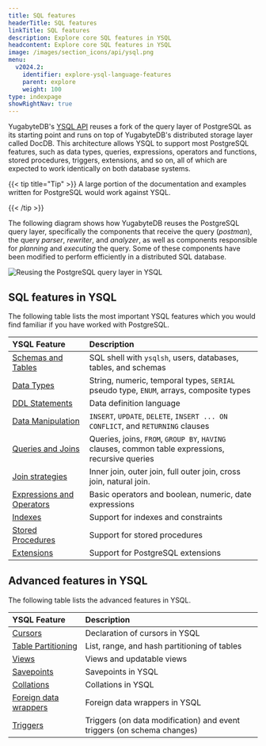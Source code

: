 ```yaml
---
title: SQL features
headerTitle: SQL features
linkTitle: SQL features
description: Explore core SQL features in YSQL
headcontent: Explore core SQL features in YSQL
image: /images/section_icons/api/ysql.png
menu:
  v2024.2:
    identifier: explore-ysql-language-features
    parent: explore
    weight: 100
type: indexpage
showRightNav: true
---
```

YugabyteDB's [YSQL API](../../api/ysql/) reuses a fork of the query layer of PostgreSQL as its starting point and runs on top of YugabyteDB's distributed storage layer called DocDB. This architecture allows YSQL to support most PostgreSQL features, such as data types, queries, expressions, operators and functions, stored procedures, triggers, extensions, and so on, all of which are expected to work identically on both database systems.

{{< tip title="Tip" >}}
A large portion of the documentation and examples written for PostgreSQL would work against YSQL.

{{< /tip >}}

The following diagram shows how YugabyteDB reuses the PostgreSQL query layer, specifically the components that receive the query (_postman_), the query _parser_, _rewriter_, and _analyzer_, as well as components responsible for _planning_ and _executing_ the query. Some of these components have been modified to perform efficiently in a distributed SQL database.

![Reusing the PostgreSQL query layer in YSQL](/images/section_icons/architecture/Reusing-PostgreSQL-query-layer.png)

## SQL features in YSQL

The following table lists the most important YSQL features which you would find familiar if you have worked with PostgreSQL.

| YSQL Feature | Description |
| :----------- | :---------- |
| [Schemas and Tables](databases-schemas-tables/) | SQL shell with `ysqlsh`, users, databases, tables, and schemas |
| [Data Types](data-types/) | String, numeric, temporal types, `SERIAL` pseudo type, `ENUM`, arrays, composite types |
| [DDL Statements](../../api/ysql/the-sql-language/statements/#data-definition-language-ddl) | Data definition language |
| [Data Manipulation](data-manipulation/) | `INSERT`, `UPDATE`, `DELETE`, `INSERT ... ON CONFLICT`, and `RETURNING` clauses |
| [Queries and Joins](queries/) | Queries, joins, `FROM`, `GROUP BY`, `HAVING` clauses, common table expressions, recursive queries |
| [Join strategies](join-strategies/) | Inner join, outer join, full outer join, cross join, natural join. |
| [Expressions and Operators](expressions-operators/) | Basic operators and boolean, numeric, date expressions |
| [Indexes](indexes-constraints/) | Support for indexes and constraints |
| [Stored Procedures](stored-procedures/) | Support for stored procedures |
| [Extensions](pg-extensions/) | Support for PostgreSQL extensions |

## Advanced features in YSQL

The following table lists the advanced features in YSQL.

| YSQL Feature | Description |
| :----------- | :---------- |
| [Cursors](advanced-features/cursor/) | Declaration of cursors in YSQL |
| [Table Partitioning](advanced-features/partitions/) | List, range, and hash partitioning of tables |
| [Views](advanced-features/views/) | Views and updatable views |
| [Savepoints](advanced-features/savepoints/) | Savepoints in YSQL |
| [Collations](advanced-features/collations/) | Collations in YSQL |
| [Foreign data wrappers](advanced-features/foreign-data-wrappers/) | Foreign data wrappers in YSQL |
| [Triggers](advanced-features/triggers/) | Triggers (on data modification) and event triggers (on schema changes) |
